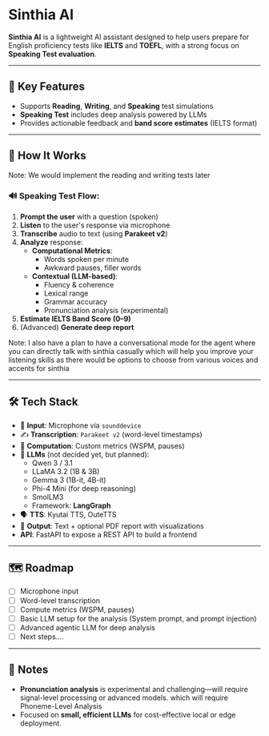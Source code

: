 # Sinthia AI

**Sinthia AI** is a lightweight AI assistant designed to help users prepare for English proficiency tests like **IELTS** and **TOEFL**, with a strong focus on **Speaking Test evaluation**.

---

## 🎯 Key Features

- Supports **Reading**, **Writing**, and **Speaking** test simulations
- **Speaking Test** includes deep analysis powered by LLMs
- Provides actionable feedback and **band score estimates** (IELTS format)

---

## 🧠 How It Works

Note: We would implement the reading and writing tests later

### 🔊 Speaking Test Flow:

1. **Prompt the user** with a question (spoken)
2. **Listen** to the user's response via microphone
3. **Transcribe** audio to text (using **Parakeet v2**)
4. **Analyze** response:
    - **Computational Metrics**:
        - Words spoken per minute
        - Awkward pauses, filler words
    - **Contextual (LLM-based)**:
        - Fluency & coherence
        - Lexical range
        - Grammar accuracy
        - Pronunciation analysis (experimental)
5. **Estimate IELTS Band Score (0–9)**
6. (Advanced) **Generate deep report**

Note: I also have a plan to have a conversational mode for the agent where you can directly talk with sinthia casually which will help you improve your listening skills as there would be options to choose from various voices and accents for sinthia

---

## 🛠️ Tech Stack

- 🎤 **Input**: Microphone via `sounddevice`
- ✍️ **Transcription**: `Parakeet v2` (word-level timestamps)
- 🧮 **Computation**: Custom metrics (WSPM, pauses)
- 🤖 **LLMs** (not decided yet, but planned):
    - Qwen 3 / 3.1
    - LLaMA 3.2 (1B & 3B)
    - Gemma 3 (1B-it, 4B-it)
    - Phi-4 Mini (for deep reasoning)
    - SmolLM3
    - Framework: **LangGraph**
- 🗣️ **TTS**: Kyutai TTS, OuteTTS
- 📄 **Output**: Text + optional PDF report with visualizations
- **API**: FastAPI to expose a REST API to build a frontend

---

## 🗺️ Roadmap

- [ ]  Microphone input
- [ ]  Word-level transcription
- [ ]  Compute metrics (WSPM, pauses)
- [ ]  Basic LLM setup for the analysis (System prompt, and prompt injection)
- [ ]  Advanced agentic LLM for deep analysis
- [ ]  Next steps….

---

## 📌 Notes

- **Pronunciation analysis** is experimental and challenging—will require signal-level processing or advanced models. which will require Phoneme-Level Analysis
- Focused on **small, efficient LLMs** for cost-effective local or edge deployment.
